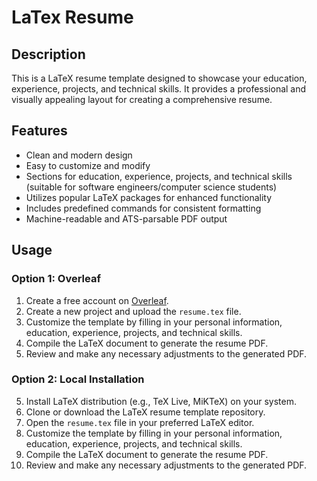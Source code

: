 # LaTex Resume

## Description

This is a LaTeX resume template designed to showcase your education, experience, projects, and technical skills. It provides a professional and visually appealing layout for creating a comprehensive resume.

## Features

- Clean and modern design
- Easy to customize and modify
- Sections for education, experience, projects, and technical skills (suitable for software engineers/computer science students)
- Utilizes popular LaTeX packages for enhanced functionality
- Includes predefined commands for consistent formatting
- Machine-readable and ATS-parsable PDF output

## Usage
### Option 1: Overleaf
1. Create a free account on [Overleaf](https://www.overleaf.com/).
2. Create a new project and upload the `resume.tex` file.
3. Customize the template by filling in your personal information, education, experience, projects, and technical skills.
4. Compile the LaTeX document to generate the resume PDF.
5. Review and make any necessary adjustments to the generated PDF.

### Option 2: Local Installation
5. Install LaTeX distribution (e.g., TeX Live, MiKTeX) on your system.
6. Clone or download the LaTeX resume template repository.
7. Open the `resume.tex` file in your preferred LaTeX editor.
8. Customize the template by filling in your personal information, education, experience, projects, and technical skills.
9.  Compile the LaTeX document to generate the resume PDF.
10. Review and make any necessary adjustments to the generated PDF.
